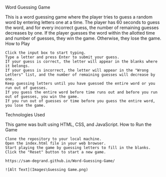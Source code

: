 Word Guessing Game

This is a word guessing game where the player tries to guess a random word by entering letters one at a time. The player has 60 seconds to guess the word, and for every incorrect guess, the number of remaining guesses decreases by one. If the player guesses the word within the allotted time and number of guesses, they win the game. Otherwise, they lose the game.
How to Play

    Click the input box to start typing.
    Type a letter and press Enter to submit your guess.
    If your guess is correct, the letter will appear in the blanks where it belongs.
    If your guess is incorrect, the letter will appear in the "Wrong Letters" list, and the number of remaining guesses will decrease by one.
    Keep guessing letters until you have guessed the entire word or you run out of guesses.
    If you guess the entire word before time runs out and before you run out of guesses, you win the game.
    If you run out of guesses or time before you guess the entire word, you lose the game.

Technologies Used

This game was built using HTML, CSS, and JavaScript.
How to Run the Game

    Clone the repository to your local machine.
    Open the index.html file in your web browser.
    Start playing the game by guessing letters to fill in the blanks.
    Click the "Reset" button to start a new game.

    https://sam-degrand.github.io/Word-Guessing-Game/

    ![Alt Text](Images\Guessing Game.png)

